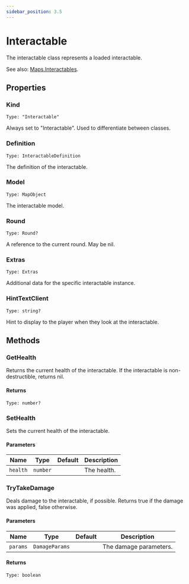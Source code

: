 ```yaml
---
sidebar_position: 3.5
---
```


# Interactable

The interactable class represents a loaded interactable.

See also: [Maps.Interactables](/Maps/Interactables.md).

## Properties

### Kind

`Type: "Interactable"`

Always set to "Interactable". Used to differentiate between classes.

### Definition

`Type: InteractableDefinition`

The definition of the interactable.

### Model

`Type: MapObject`

The interactable model.

### Round

`Type: Round?`

A reference to the current round. May be nil.

### Extras

`Type: Extras`

Additional data for the specific interactable instance.

### HintTextClient

`Type: string?`

Hint to display to the player when they look at the interactable.

## Methods

### GetHealth

Returns the current health of the interactable. If the interactable is non-destructible, returns nil.

#### Returns

`Type: number?`

### SetHealth

Sets the current health of the interactable.

#### Parameters

| Name | Type | Default | Description |
| --- | --- | --- | --- |
| `health` | `number` |  | The health. |

### TryTakeDamage

Deals damage to the interactable, if possible. Returns true if the damage was applied, false otherwise.

#### Parameters

| Name | Type | Default | Description |
| --- | --- | --- | --- |
| `params` | `DamageParams` |  | The damage parameters. |

#### Returns

`Type: boolean`